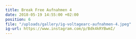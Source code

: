 ```yaml
---
title: Break Free Aufnahmen 4
date: 2018-05-19 14:55:00 +02:00
position: 6
file: "/uploads/gallery/ig-voltagearc-aufnahmen-4.jpeg"
ig-url: https://www.instagram.com/p/Bdk4kRYBwmI/
---
```


